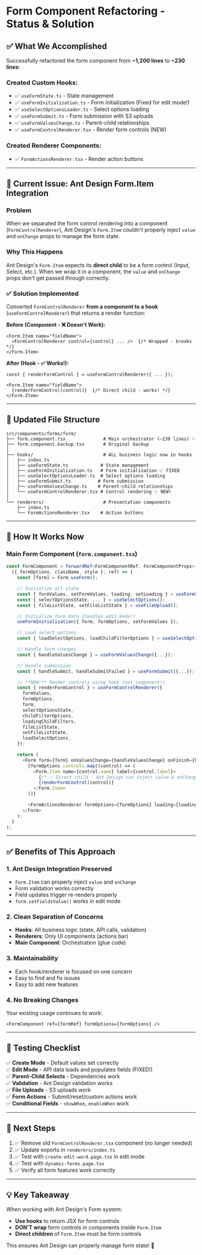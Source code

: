 # Form Component Refactoring - Status & Solution

## ✅ What We Accomplished

Successfully refactored the form component from **~1,200 lines** to **~230 lines**:

### Created Custom Hooks:

- ✅ `useFormState.ts` - State management
- ✅ `useFormInitialization.ts` - Form initialization (Fixed for edit mode!)
- ✅ `useSelectOptionsLoader.ts` - Select options loading
- ✅ `useFormSubmit.ts` - Form submission with S3 uploads
- ✅ `useFormValuesChange.ts` - Parent-child relationships
- ✅ `useFormControlRenderer.tsx` - Render form controls (NEW)

### Created Renderer Components:

- ✅ `FormActionsRenderer.tsx` - Render action buttons

---

## 🐛 Current Issue: Ant Design Form.Item Integration

### Problem

When we separated the form control rendering into a component (`FormControlRenderer`), Ant Design's `Form.Item` couldn't properly inject `value` and `onChange` props to manage the form state.

### Why This Happens

Ant Design's `Form.Item` expects its **direct child** to be a form control (Input, Select, etc.). When we wrap it in a component, the `value` and `onChange` props don't get passed through correctly.

### ✅ Solution Implemented

Converted `FormControlRenderer` **from a component to a hook** (`useFormControlRenderer`) that returns a render function:

**Before (Component - ❌ Doesn't Work):**

```tsx
<Form.Item name="fieldName">
  <FormControlRenderer control={control} ... />  {/* Wrapped - breaks */}
</Form.Item>
```

**After (Hook - ✅ Works!):**

```tsx
const { renderFormControl } = useFormControlRenderer({ ... });

<Form.Item name="fieldName">
  {renderFormControl(control)}  {/* Direct child - works! */}
</Form.Item>
```

---

## 📝 Updated File Structure

```
src/components/forms/form/
├── form.component.tsx              # Main orchestrator (~230 lines) ✨
├── form.component.backup.tsx       # Original backup
│
├── hooks/                          # ALL business logic now in hooks
│   ├── index.ts
│   ├── useFormState.ts            # State management
│   ├── useFormInitialization.ts   # Form initialization ✅ FIXED
│   ├── useSelectOptionsLoader.ts  # Select options loading
│   ├── useFormSubmit.ts          # Form submission
│   ├── useFormValuesChange.ts    # Parent-child relationships
│   └── useFormControlRenderer.tsx # Control rendering ✨ NEW!
│
└── renderers/                      # Presentation components
    ├── index.ts
    └── FormActionsRenderer.tsx    # Action buttons
```

---

## 🎯 How It Works Now

### Main Form Component (`form.component.tsx`)

```typescript
const FormComponent = forwardRef<FormComponentRef, FormComponentProps>(
  ({ formOptions, className, style }, ref) => {
    const [form] = Form.useForm();

    // Initialize all state
    const { formValues, setFormValues, loading, setLoading } = useFormState();
    const { selectOptionsState, ... } = useSelectOptions();
    const { fileListState, setFileListState } = useFileUpload();

    // Initialize form data (handles edit mode!)
    useFormInitialization({ form, formOptions, setFormValues });

    // Load select options
    const { loadSelectOptions, loadChildFilterOptions } = useSelectOptionsLoader({...});

    // Handle form changes
    const { handleValuesChange } = useFormValuesChange({...});

    // Handle submission
    const { handleSubmit, handleSubmitFailed } = useFormSubmit({...});

    // **NEW:** Render controls using hook (not component!)
    const { renderFormControl } = useFormControlRenderer({
      formValues,
      formOptions,
      form,
      selectOptionsState,
      childFilterOptions,
      loadingChildFilters,
      fileListState,
      setFileListState,
      loadSelectOptions,
    });

    return (
      <Form form={form} onValuesChange={handleValuesChange} onFinish={handleSubmit}>
        {formOptions.controls.map((control) => (
          <Form.Item name={control.name} label={control.label}>
            {/* ✅ Direct child - Ant Design can inject value & onChange */}
            {renderFormControl(control)}
          </Form.Item>
        ))}

        <FormActionsRenderer formOptions={formOptions} loading={loading} form={form} />
      </Form>
    );
  }
);
```

---

## ✅ Benefits of This Approach

### 1. **Ant Design Integration Preserved**

- `Form.Item` can properly inject `value` and `onChange`
- Form validation works correctly
- Field updates trigger re-renders properly
- `form.setFieldsValue()` works in edit mode

### 2. **Clean Separation of Concerns**

- **Hooks**: All business logic (state, API calls, validation)
- **Renderers**: Only UI components (actions bar)
- **Main Component**: Orchestration (glue code)

### 3. **Maintainability**

- Each hook/renderer is focused on one concern
- Easy to find and fix issues
- Easy to add new features

### 4. **No Breaking Changes**

Your existing usage continues to work:

```tsx
<FormComponent ref={formRef} formOptions={formOptions} />
```

---

## 🧪 Testing Checklist

✅ **Create Mode** - Default values set correctly  
✅ **Edit Mode** - API data loads and populates fields (FIXED!)  
✅ **Parent-Child Selects** - Dependencies work  
✅ **Validation** - Ant Design validation works  
✅ **File Uploads** - S3 uploads work  
✅ **Form Actions** - Submit/reset/custom actions work  
✅ **Conditional Fields** - `showWhen`, `enableWhen` work

---

## 🚀 Next Steps

1. ✅ Remove old `FormControlRenderer.tsx` component (no longer needed)
2. ✅ Update exports in `renderers/index.ts`
3. ✅ Test with `create-edit-ward.page.tsx` in edit mode
4. ✅ Test with `dynamic-forms.page.tsx`
5. ✅ Verify all form features work correctly

---

## 💡 Key Takeaway

When working with Ant Design's Form system:

- **Use hooks** to return JSX for form controls
- **DON'T wrap** form controls in components inside `Form.Item`
- **Direct children** of `Form.Item` must be form controls

This ensures Ant Design can properly manage form state! 🎉
